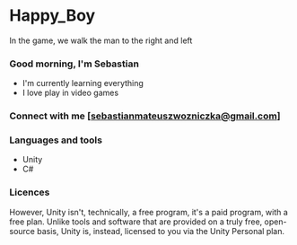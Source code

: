 # Happy_Boy
 In the game, we walk the man to the right and left
 
 ### Good morning, I'm Sebastian 
 
 - I'm currently learning everything
 - I love play in video games

### Connect with me [sebastianmateuszwozniczka@gmail.com] 

### Languages and tools
- Unity
- C#

### Licences
However, Unity isn't, technically, a free program, it's a paid program, with a free plan. Unlike tools and software that are provided on a truly free, open-source basis, Unity is, instead, licensed to you via the Unity Personal plan.





